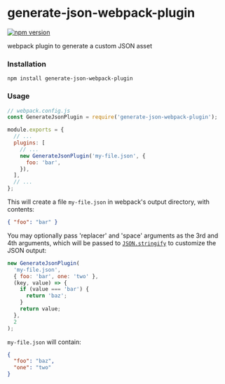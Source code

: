 # generate-json-webpack-plugin

[![npm version](https://img.shields.io/npm/v/generate-json-webpack-plugin.svg)](https://www.npmjs.com/package/generate-json-webpack-plugin)

webpack plugin to generate a custom JSON asset

### Installation

```shell
npm install generate-json-webpack-plugin
```

### Usage

```js
// webpack.config.js
const GenerateJsonPlugin = require('generate-json-webpack-plugin');

module.exports = {
  // ...
  plugins: [
    // ...
    new GenerateJsonPlugin('my-file.json', {
      foo: 'bar',
    }),
  ],
  // ...
};
```

This will create a file `my-file.json` in webpack's output directory, with contents:

```json
{ "foo": "bar" }
```

You may optionally pass 'replacer' and 'space' arguments as the 3rd and 4th arguments, which will be passed to [`JSON.stringify`](https://developer.mozilla.org/en-US/docs/Web/JavaScript/Reference/Global_Objects/JSON/stringify) to customize the JSON output:

```js
new GenerateJsonPlugin(
  'my-file.json',
  { foo: 'bar', one: 'two' },
  (key, value) => {
    if (value === 'bar') {
      return 'baz';
    }
    return value;
  },
  2
);
```

`my-file.json` will contain:

```json
{
  "foo": "baz",
  "one": "two"
}
```
